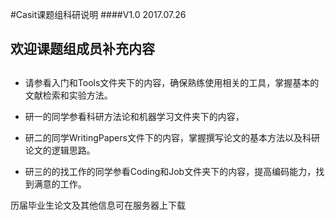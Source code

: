 #Casit课题组科研说明
####V1.0 2017.07.26

## 欢迎课题组成员补充内容

##

* 请参看入门和Tools文件夹下的内容，确保熟练使用相关的工具，掌握基本的文献检索和实验方法。

* 研一的同学参看科研方法论和机器学习文件夹下的内容，

* 研二的同学WritingPapers文件下的内容，掌握撰写论文的基本方法以及科研论文的逻辑思路。

* 研三的的找工作的同学参看Coding和Job文件夹下的内容，提高编码能力，找到满意的工作。


历届毕业生论文及其他信息可在服务器上下载


